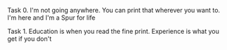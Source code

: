 Task 0. I'm not going anywhere. You can print that wherever you want to. I'm here and I'm a Spur for life

Task 1. Education is when you read the fine print. Experience is what you get if you don't
